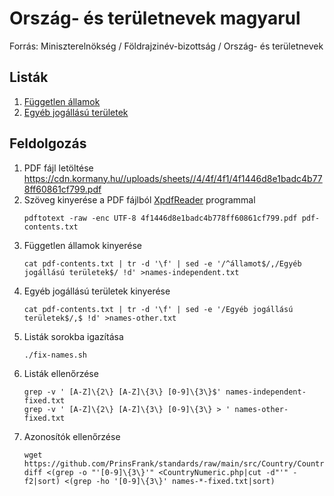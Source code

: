 # Ország- és területnevek magyarul

Forrás: Miniszterelnökség / Földrajzinév-bizottság / Ország- és területnevek

## Listák

1. [Független államok](./names-independent.tsv)
1. [Egyéb jogállású területek](./names-other.tsv)

## Feldolgozás

1.  PDF fájl letöltése
    https://cdn.kormany.hu//uploads/sheets//4/4f/4f1/4f1446d8e1badc4b778ff60861cf799.pdf
1.  Szöveg kinyerése a PDF fájlból [XpdfReader](https://www.xpdfreader.com/download.html) programmal
    ```shell
    pdftotext -raw -enc UTF-8 4f1446d8e1badc4b778ff60861cf799.pdf pdf-contents.txt
    ```
1.  Független államok kinyerése
    ```shell
    cat pdf-contents.txt | tr -d '\f' | sed -e '/^államot$/,/Egyéb jogállású területek$/ !d' >names-independent.txt
    ```
1.  Egyéb jogállású területek kinyerése
    ```shell
    cat pdf-contents.txt | tr -d '\f' | sed -e '/Egyéb jogállású területek$/,$ !d' >names-other.txt
    ```
1.  Listák sorokba igazítása
    ```shell
    ./fix-names.sh
    ```
1.  Listák ellenőrzése
    ```shell
    grep -v ' [A-Z]\{2\} [A-Z]\{3\} [0-9]\{3\}$' names-independent-fixed.txt
    grep -v ' [A-Z]\{2\} [A-Z]\{3\} [0-9]\{3\} > ' names-other-fixed.txt
    ```
1.  Azonosítók ellenőrzése
    ```shell
    wget https://github.com/PrinsFrank/standards/raw/main/src/Country/CountryNumeric.php
    diff <(grep -o "'[0-9]\{3\}'" <CountryNumeric.php|cut -d"'" -f2|sort) <(grep -ho '[0-9]\{3\}' names-*-fixed.txt|sort)
    ```
